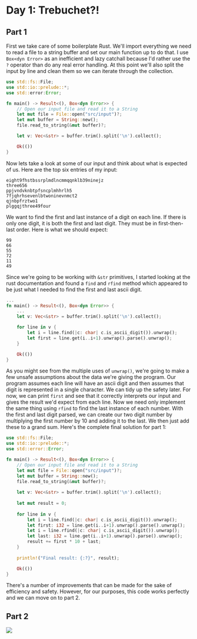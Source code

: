 # Day 1: Trebuchet?!

## Part 1

First we take care of some boilerplate Rust. We'll import everything we need to read a file to a string buffer and set our main function up to do that. I use `Box<dyn Error>` as an inefficient and lazy catchall because I'd rather use the `?` operator than do any real error handling. At this point we'll also split the input by line and clean them so we can iterate through the collection.

```rust
use std::fs::File;
use std::io::prelude::*;
use std::error:Error;

fn main() -> Result<(), Box<dyn Error>> {
	// Open our input file and read it to a String
	let mut file = File::open("src/input")?;
	let mut buffer = String::new();
	file.read_to_string(&mut buffer)?;

	let v: Vec<&str> = buffer.trim().split('\n').collect();

	Ok(())
}
```

Now lets take a look at some of our input and think about what is expected of us. Here are the top six entries of my input:

```
eight9fhstbssrplmdlncmmqqnklb39ninejz
three656
ppjvndvknbtpfsncplmhhrlh5
7fjqhrhsevenlbtwoninevnmct2
qjnbpfrztwo1
plggqjthree49four
```

We want to find the first and last instance of a digit on each line. If there is only one digit, it is both the first and last digit. They must be in first-then-last order. Here is what we should expect:

```
99
66
55
72
11
49
```

Since we're going to be working with `&str` primitives, I started looking at the rust documentation and found a `find` and `rfind` method which appeared to be just what I needed to find the first and last ascii digit.

```rust
...
fn main() -> Result<(), Box<dyn Error>> {
	...
	let v: Vec<&str> = buffer.trim().split('\n').collect();

    for line in v {
        let i = line.find(|c: char| c.is_ascii_digit()).unwrap(); 
        let first = line.get(i..i+1).unwrap().parse().unwrap();
    }

	Ok(())
}
```

As you might see from the multiple uses of `unwrap()`, we're going to make a few unsafe assumptions about the data we're giving the program. Our program assumes each line will have an ascii digit and then assumes that digit is represented in a single character. We can tidy up the safety later. For now, we can print `first` and see that it correctly interprets our input and gives the result we'd expect from each line. Now we need only implement the same thing using `rfind` to find the last instance of each number. With the first and last digit parsed, we can create our two digit number by multiplying the first number by 10 and adding it to the last. We then just add these to a grand sum. Here's the complete final solution for part 1:

```rust
use std::fs::File; 
use std::io::prelude::*;
use std::error::Error; 

fn main() -> Result<(), Box<dyn Error>> {
    // Open our input file and read it to a String
    let mut file = File::open("src/input")?;
    let mut buffer = String::new();
    file.read_to_string(&mut buffer)?;
    
    let v: Vec<&str> = buffer.trim().split('\n').collect();
    
    let mut result = 0;
    
    for line in v {
        let i = line.find(|c: char| c.is_ascii_digit()).unwrap(); 
        let first: i32 = line.get(i..i+1).unwrap().parse().unwrap();
        let i = line.rfind(|c: char| c.is_ascii_digit()).unwrap(); 
        let last: i32 = line.get(i..i+1).unwrap().parse().unwrap();
        result += first * 10 + last;
    }
    
    println!("Final result: {:?}", result);

    Ok(())
}
```

There's a number of improvements that can be made for the sake of efficiency and safety. However, for our purposes, this code works perfectly and we can move on to part 2.

## Part 2

<img src="https://external-content.duckduckgo.com/iu/?u=https%3A%2F%2Fc.tenor.com%2FTTQF7ubqYbsAAAAC%2Fstumble-shake.gif&f=1&nofb=1&ipt=c0a62417621ae46a6888149b8a0168e65da59c315b3ac50bbecd0989584c925e&ipo=images">
